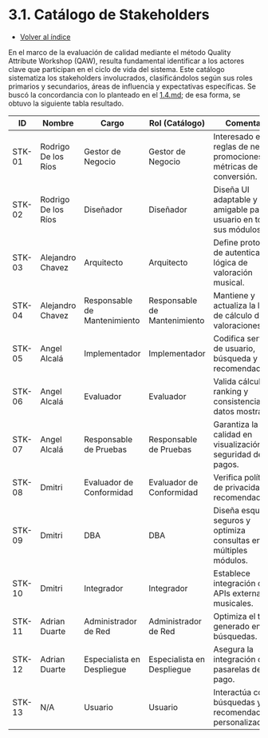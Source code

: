 # 3.1. Catálogo de Stakeholders
- [Volver al índice](/3/3.md)

En el marco de la evaluación de calidad mediante el método Quality Attribute Workshop (QAW), resulta fundamental identificar a los actores clave que participan en el ciclo de vida del sistema. Este catálogo sistematiza los stakeholders involucrados, clasificándolos según sus roles primarios y secundarios, áreas de influencia y expectativas específicas. Se buscó la concordancia con lo planteado en el [1.4.md](/1/1.4/1.4.md); de esa forma, se obtuvo la siguiente tabla resultado.

| ID      | Nombre              | Cargo                          | Rol (Catálogo)               | Comentario                                                                 |
|---------|---------------------|--------------------------------|------------------------------|----------------------------------------------------------------------------|
| STK-01  | Rodrigo De los Ríos | Gestor de Negocio              | Gestor de Negocio            | Interesado en reglas de negocio, promociones y métricas de conversión.    |
| STK-02  | Rodrigo De los Ríos | Diseñador                      | Diseñador                    | Diseña UI adaptable y amigable para el usuario en todos sus módulos.       |
| STK-03  | Alejandro Chavez    | Arquitecto                     | Arquitecto                   | Define protocolos de autenticación y lógica de valoración musical.        |
| STK-04  | Alejandro Chavez    | Responsable de Mantenimiento   | Responsable de Mantenimiento | Mantiene y actualiza la lógica de cálculo de valoraciones.                |
| STK-05  | Angel Alcalá        | Implementador                  | Implementador                | Codifica servicios de usuario, búsqueda y recomendaciones.                |
| STK-06  | Angel Alcalá        | Evaluador                      | Evaluador                    | Valida cálculos de ranking y consistencia de datos mostrados.             |
| STK-07  | Angel Alcalá        | Responsable de Pruebas         | Responsable de Pruebas       | Garantiza la calidad en visualización y seguridad de pagos.               |
| STK-08  | Dmitri              | Evaluador de Conformidad       | Evaluador de Conformidad     | Verifica políticas de privacidad en recomendaciones.                      |
| STK-09  | Dmitri              | DBA                            | DBA                          | Diseña esquemas seguros y optimiza consultas en múltiples módulos.        |
| STK-10  | Dmitri              | Integrador                     | Integrador                   | Establece integración con APIs externas musicales.                        |
| STK-11  | Adrian Duarte       | Administrador de Red           | Administrador de Red         | Optimiza el tráfico generado en búsquedas.                                |
| STK-12  | Adrian Duarte       | Especialista en Despliegue     | Especialista en Despliegue   | Asegura la integración con pasarelas de pago.                             |
| STK-13  | N/A                 | Usuario                        | Usuario                      | Interactúa con búsquedas y recomendaciones personalizadas.                |